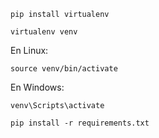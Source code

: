 ```shell
pip install virtualenv
```

```shell
virtualenv venv
```

En Linux:
```
source venv/bin/activate
```

En Windows:
```
venv\Scripts\activate
```

```
pip install -r requirements.txt
```